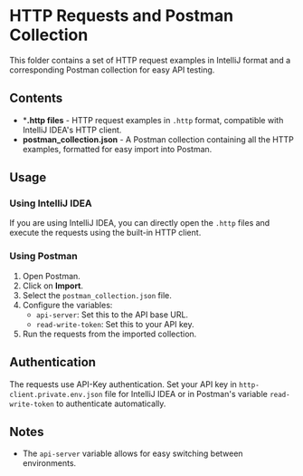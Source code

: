 # HTTP Requests and Postman Collection

This folder contains a set of HTTP request examples in IntelliJ format and a corresponding Postman collection for easy API testing.

## Contents

- ***.http files** - HTTP request examples in `.http` format, compatible with IntelliJ IDEA's HTTP client.
- **postman_collection.json** - A Postman collection containing all the HTTP examples, formatted for easy import into Postman.

## Usage

### Using IntelliJ IDEA
If you are using IntelliJ IDEA, you can directly open the `.http` files and execute the requests using the built-in HTTP client.

### Using Postman
1. Open Postman.
2. Click on **Import**.
3. Select the `postman_collection.json` file.
4. Configure the variables:
    - `api-server`: Set this to the API base URL.
    - `read-write-token`: Set this to your API key.
5. Run the requests from the imported collection.

## Authentication
The requests use API-Key authentication. Set your API key in `http-client.private.env.json` file for IntelliJ IDEA or in Postman's variable `read-write-token` to authenticate automatically.

## Notes
- The `api-server` variable allows for easy switching between environments.
